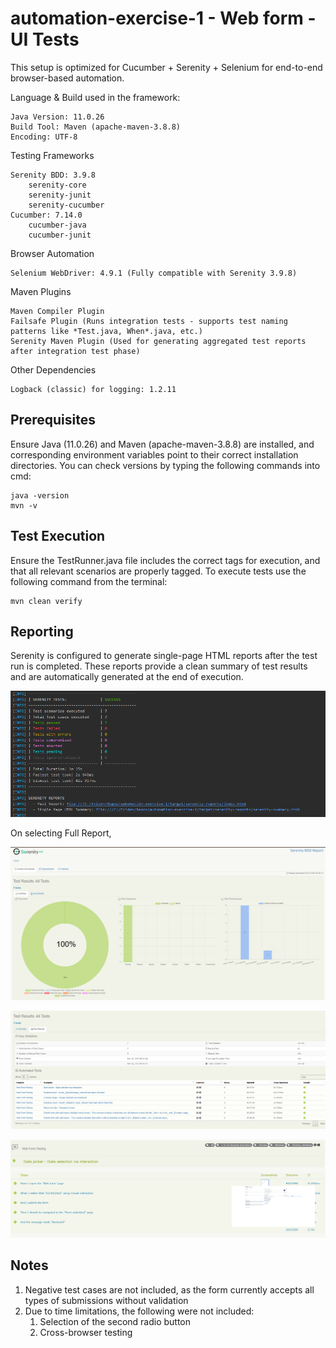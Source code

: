 # automation-exercise-1 - Web form - UI Tests

This setup is optimized for Cucumber + Serenity + Selenium for end-to-end browser-based automation.

Language & Build used in the framework:

````
Java Version: 11.0.26
Build Tool: Maven (apache-maven-3.8.8)
Encoding: UTF-8
````
Testing Frameworks
````
Serenity BDD: 3.9.8
    serenity-core
    serenity-junit
    serenity-cucumber
Cucumber: 7.14.0
    cucumber-java
    cucumber-junit
````

Browser Automation
````
Selenium WebDriver: 4.9.1 (Fully compatible with Serenity 3.9.8)
````

Maven Plugins
````
Maven Compiler Plugin
Failsafe Plugin (Runs integration tests - supports test naming patterns like *Test.java, When*.java, etc.)
Serenity Maven Plugin (Used for generating aggregated test reports after integration test phase)
````

Other Dependencies
````
Logback (classic) for logging: 1.2.11
````

## Prerequisites
Ensure Java (11.0.26) and Maven (apache-maven-3.8.8) are installed, and corresponding environment variables point to their correct installation directories. 
You can check versions by typing the following commands into cmd:
````
java -version
mvn -v
````

## Test Execution
Ensure the TestRunner.java file includes the correct tags for execution, and that all relevant scenarios are properly tagged.
To execute tests use the following command from the terminal:

````
mvn clean verify 
````

## Reporting
Serenity is configured to generate single-page HTML reports after the test run is completed. These reports provide a clean summary of test results and are automatically generated at the end of execution.

![img.png](img.png)

On selecting Full Report,

![img_1.png](img_1.png)

![img_2.png](img_2.png)

![img_3.png](img_3.png)

## Notes
1. Negative test cases are not included, as the form currently accepts all types of submissions without validation
2. Due to time limitations, the following were not included:
   1. Selection of the second radio button 
   2. Cross-browser testing
